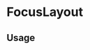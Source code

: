 <!--
!!!! Autogenerated File !!!!
This file was created by @livekit/components-docs-gen and should not be changed manually.
The contents of this file can be replaced at any time which would lead to the loss of all manual changes.
-->

# FocusLayout

## Usage

<!--USAGE_INSERT_MARKER->


## Props

| Name | Type | Default | Description |
| --- | --- | --- | --- |
| trackParticipantPair | `TrackParticipantPair` |  |  |
| onParticipantClick | `((evt: ParticipantClickEvent) => void)` |  |  |


